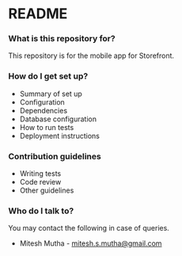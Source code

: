 # README #

### What is this repository for? ###

This repository is for the mobile app for Storefront.

### How do I get set up? ###

* Summary of set up
* Configuration
* Dependencies
* Database configuration
* How to run tests
* Deployment instructions

### Contribution guidelines ###

* Writing tests
* Code review
* Other guidelines

### Who do I talk to? ###

You may contact the following in case of queries.

* Mitesh Mutha - mitesh.s.mutha@gmail.com 